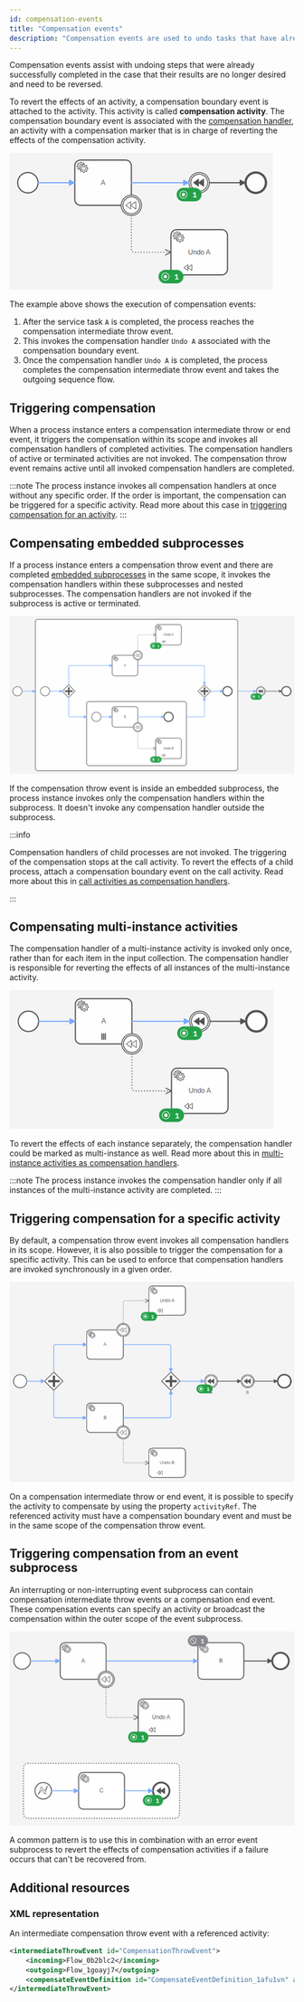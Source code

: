 ```yaml
---
id: compensation-events
title: "Compensation events"
description: "Compensation events are used to undo tasks that have already been executed."
---
```


Compensation events assist with undoing steps that were already successfully completed in the case that their results
are no longer desired and need to be reversed.

To revert the effects of an activity, a compensation boundary event is attached to the activity. This activity is called
**compensation activity**. The compensation boundary event is associated with
the [compensation handler](../compensation-handler/compensation-handler.md), an activity with a compensation marker that
is in charge of reverting the effects of the compensation activity.

![Process with compensation throw event](assets/compensation-throw-event.png)

The example above shows the execution of compensation events:

1. After the service task `A` is completed, the process reaches the compensation intermediate throw event.
2. This invokes the compensation handler `Undo A` associated with the compensation boundary event.
3. Once the compensation handler `Undo A` is completed, the process completes the compensation intermediate throw event
   and takes the outgoing sequence flow.

## Triggering compensation

When a process instance enters a compensation intermediate throw or end event, it triggers the compensation within its
scope and invokes all compensation handlers of completed activities. The compensation handlers of active or terminated
activities are not invoked. The compensation throw event remains active until all invoked compensation handlers are
completed.

:::note
The process instance invokes all compensation handlers at once without any specific order. If the order is
important, the compensation can be triggered for a specific activity. Read more about this
case in [triggering compensation for an activity](#triggering-compensation-for-a-specific-activity).
:::

## Compensating embedded subprocesses

If a process instance enters a compensation throw event and there are
completed [embedded subprocesses](/components/modeler/bpmn/embedded-subprocesses/embedded-subprocesses.md) in the
same scope, it invokes the compensation handlers within these subprocesses and nested subprocesses. The compensation
handlers are not invoked if the subprocess is active or terminated.

![Process with embedded subprocesses](assets/compensation-embedded-subprocess.png)

If the compensation throw event is inside an embedded subprocess, the process instance invokes only the compensation
handlers within the subprocess. It doesn't invoke any compensation handler outside the subprocess.

:::info

Compensation handlers of child processes are not invoked. The triggering of the compensation stops at the call activity.
To revert the effects of a child process, attach a compensation boundary event on the call activity. Read more about
this in [call activities as compensation handlers](../compensation-handler/compensation-handler.md#call-activity-as-compensation-handler).

:::

## Compensating multi-instance activities

The compensation handler of a multi-instance activity is invoked only once, rather than for each item in the input
collection. The compensation handler is responsible for reverting the effects of all instances of the multi-instance
activity.

![Process with multi instance activity](assets/compensation-multi-instance-activity.png)

To revert the effects of each instance separately, the compensation handler could be marked as multi-instance as well.
Read more about this in [multi-instance activities as compensation handlers](../compensation-handler/compensation-handler.md#multi-instance-activity-as-compensation-handler).

:::note
The process instance invokes the compensation handler only if all instances of the multi-instance activity are
completed.
:::

## Triggering compensation for a specific activity

By default, a compensation throw event invokes all compensation handlers in its scope. However, it is also possible to
trigger the compensation for a specific activity. This can be used to enforce that compensation handlers are invoked
synchronously in a given order.

![Trigger compensation for a give activity](assets/compensation-activity-ref.png)

On a compensation intermediate throw or end event, it is possible to specify the activity to compensate by using the
property `activityRef`. The referenced activity must have a compensation boundary event and must be in the same scope of
the compensation throw event.

## Triggering compensation from an event subprocess

An interrupting or non-interrupting event subprocess can contain compensation intermediate throw events or a
compensation end event. These compensation events can specify an activity or broadcast the compensation within the outer
scope of the event subprocess.

![Trigger compensation from an event subprocess](assets/compensation-event-subprocess.png)

A common pattern is to use this in combination with an error event subprocess to revert the effects of compensation
activities if a failure occurs that can't be recovered from.

## Additional resources

### XML representation

An intermediate compensation throw event with a referenced activity:

```xml
<intermediateThrowEvent id="CompensationThrowEvent">
    <incoming>Flow_0b2blc2</incoming>
    <outgoing>Flow_1goayj7</outgoing>
    <compensateEventDefinition id="CompensateEventDefinition_1afu1vn" activityRef="Task_A" />
</intermediateThrowEvent>
```
